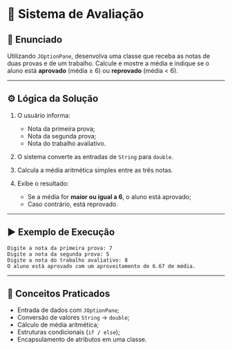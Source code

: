 # 📝 Sistema de Avaliação

## 📌 Enunciado

Utilizando `JOptionPane`, desenvolva uma classe que receba as notas de duas provas e de um trabalho.
Calcule e mostre a média e indique se o aluno está **aprovado** (média ≥ 6) ou **reprovado** (média < 6).

---

## ⚙️ Lógica da Solução

1. O usuário informa:

   * Nota da primeira prova;
   * Nota da segunda prova;
   * Nota do trabalho avaliativo.
2. O sistema converte as entradas de `String` para `double`.
3. Calcula a média aritmética simples entre as três notas.
4. Exibe o resultado:

   * Se a média for **maior ou igual a 6**, o aluno está aprovado;
   * Caso contrário, está reprovado.

---

## ▶️ Exemplo de Execução

```
Digite a nota da primeira prova: 7
Digite a nota da segunda prova: 5
Digite a nota do trabalho avaliativo: 8
O aluno está aprovado com um aproveitamento de 6.67 de média.
```

---

## 🚀 Conceitos Praticados

* Entrada de dados com `JOptionPane`;
* Conversão de valores `String` → `double`;
* Cálculo de média aritmética;
* Estruturas condicionais (`if / else`);
* Encapsulamento de atributos em uma classe.

